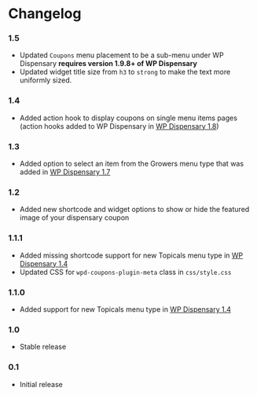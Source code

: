 # Changelog

### 1.5
* Updated `Coupons` menu placement to be a sub-menu under WP Dispensary **requires version 1.9.8+ of WP Dispensary**
* Updated widget title size from `h3` to `strong` to make the text more uniformly sized.

### 1.4
* Added action hook to display coupons on single menu items pages (action hooks added to WP Dispensary in [WP Dispensary 1.8](http://www.wpdispensary.com/wp-dispensary-version-1-8/))

### 1.3
* Added option to select an item from the Growers menu type that was added in [WP Dispensary 1.7](https://www.wpdispensary.com/wp-dispensary-version-1-7/)

### 1.2
* Added new shortcode and widget options to show or hide the featured image of your dispensary coupon

### 1.1.1
* Added missing shortcode support for new Topicals menu type in [WP Dispensary 1.4](https://www.wpdispensary.com/wp-dispensary-version-1-4/)
* Updated CSS for `wpd-coupons-plugin-meta` class in `css/style.css`

### 1.1.0
* Added support for new Topicals menu type in [WP Dispensary 1.4](https://www.wpdispensary.com/wp-dispensary-version-1-4/)

### 1.0
* Stable release

### 0.1
* Initial release
